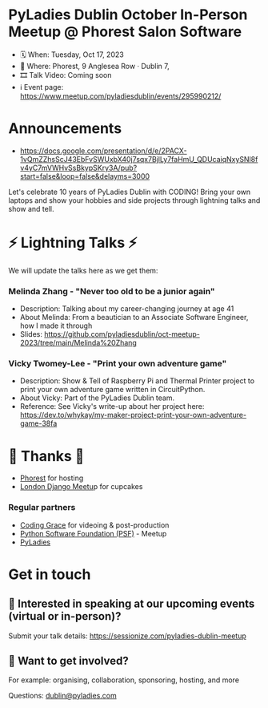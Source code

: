 # PyLadies Dublin October In-Person Meetup @ Phorest Salon Software

* 🗓 When: Tuesday, Oct 17, 2023
* 📍 Where: Phorest, 9 Anglesea Row · Dublin 7,
* 🎞 Talk Video: Coming soon
* ℹ️ Event page: https://www.meetup.com/pyladiesdublin/events/295990212/

  
# Announcements
* https://docs.google.com/presentation/d/e/2PACX-1vQmZZhsScJ43EbFvSWUxbX40j7sqx7BjlLy7faHmU_QDUcaiqNxySNl8fv4yC7mVWHvSsBkypSKry3A/pub?start=false&loop=false&delayms=3000

Let's celebrate 10 years of PyLadies Dublin with CODING!
Bring your own laptops and show your hobbies and side projects through lightning talks and show and tell.

# ⚡️ Lightning Talks ⚡️
We will update the talks here as we get them:

### Melinda Zhang - "Never too old to be a junior again"
* Description: Talking about my career-changing journey at age 41
* About Melinda: From a beautician to an Associate Software Engineer, how I made it through
* Slides: https://github.com/pyladiesdublin/oct-meetup-2023/tree/main/Melinda%20Zhang

### Vicky Twomey-Lee - "Print your own adventure game"
* Description: Show & Tell of Raspberry Pi and Thermal Printer project to print your own adventure game written in CircuitPython.
* About Vicky: Part of the PyLadies Dublin team.
* Reference: See Vicky's write-up about her project here: https://dev.to/whykay/my-maker-project-print-your-own-adventure-game-38fa


# 🙏 Thanks 🙏 
* [Phorest](https://www.phorest.com/) for hosting
* [London Django Meetu](https://www.meetup.com/londondjango/)p for cupcakes

### Regular partners
* [Coding Grace](https://codinggrace.com) for videoing & post-production
* [Python Software Foundation (PSF)](https://www.python.org/psf-landing/) - Meetup
* [PyLadies](https://pyladies.com/)

# Get in touch
## 🎤 Interested in speaking at our upcoming events (virtual or in-person)?
Submit your talk details: https://sessionize.com/pyladies-dublin-meetup

## 💖 Want to get involved?
For example: organising, collaboration, sponsoring, hosting, and more

Questions: dublin@pyladies.com
